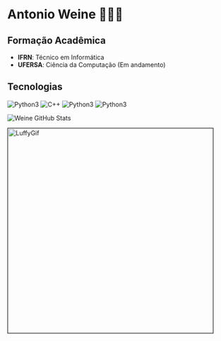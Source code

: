 
# Antonio Weine 🕵🏽‍♂️

## Formação Acadêmica

- **IFRN**: Técnico em Informática
- **UFERSA**: Ciência da Computação (Em andamento)


## Tecnologias

<div style="display: inline-block">
    <img align="center" alt="Python3" src="https://img.shields.io/badge/Python-14354C?style=for-the-badge&logo=python&logoColor=white">
    <img align="center" alt="C++" src="https://img.shields.io/badge/C%2B%2B-00599C?style=for-the-badge&logo=c%2B%2B&logoColor=white">
    <img align="center" alt="Python3" src="https://img.shields.io/badge/Java-ED8B00?style=for-the-badge&logo=openjdk&logoColor=white">
    <img align="center" alt="Python3" src="https://img.shields.io/badge/Ruby-CC342D?style=for-the-badge&logo=ruby&logoColor=white">
</div>  

</br>

![Weine GitHub Stats](https://github-readme-stats.vercel.app/api?username=A-Weine&show_icons=true&theme=transparent&title_color=ffffff&text_color=ffffff&icon_color=ebe134)

<div>
    <img align="center" alt="LuffyGif" src="https://media.tenor.com/EkWs1SDYtsQAAAAM/one-piece-luffy.gif" width="465" border="1px">
</div>
